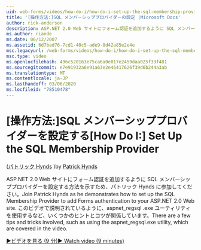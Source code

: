 ```yaml
---
uid: web-forms/videos/how-do-i/how-do-i-set-up-the-sql-membership-provider
title: '[操作方法:]SQL メンバーシッププロバイダーの設定 |Microsoft Docs'
author: rick-anderson
description: ASP.NET 2.0 Web サイトにフォーム認証を追加するように SQL メンバーシッププロバイダーを設定する方法を示すため、パトリック Hynds に参加してください。 いくつかのヒントがあります...
ms.author: riande
ms.date: 06/12/2007
ms.assetid: 6d7bad76-7cd1-40c5-ade9-8d42a85e2e4e
msc.legacyurl: /web-forms/videos/how-do-i/how-do-i-set-up-the-sql-membership-provider
msc.type: video
ms.openlocfilehash: 496c520163e75ca6a0e017e2459daa025f33f481
ms.sourcegitcommit: e7e91932a6e91a63e2e46417626f39d6b244a3ab
ms.translationtype: MT
ms.contentlocale: ja-JP
ms.lasthandoff: 03/06/2020
ms.locfileid: "78510478"
---
```

# <a name="how-do-i-set-up-the-sql-membership-provider"></a><span data-ttu-id="20d4e-104">[操作方法:]SQL メンバーシッププロバイダーを設定する</span><span class="sxs-lookup"><span data-stu-id="20d4e-104">[How Do I:] Set Up the SQL Membership Provider</span></span>

<span data-ttu-id="20d4e-105">([パトリック Hynds](https://twitter.com/patrickhynds) )</span><span class="sxs-lookup"><span data-stu-id="20d4e-105">by [Patrick Hynds](https://twitter.com/patrickhynds)</span></span>

<span data-ttu-id="20d4e-106">ASP.NET 2.0 Web サイトにフォーム認証を追加するように SQL メンバーシッププロバイダーを設定する方法を示すため、パトリック Hynds に参加してください。</span><span class="sxs-lookup"><span data-stu-id="20d4e-106">Join Patrick Hynds as he demonstrates how to set up the SQL Membership Provider to add Forms authentication to your ASP.NET 2.0 Web site.</span></span> <span data-ttu-id="20d4e-107">このビデオで説明されているように、aspnet\_regsql .exe ユーティリティを使用するなど、いくつかのヒントとコツが関係しています。</span><span class="sxs-lookup"><span data-stu-id="20d4e-107">There are a few tips and tricks involved, such as using the aspnet\_regsql.exe utility, which are covered in the video.</span></span>

[<span data-ttu-id="20d4e-108">&#9654;ビデオを見る (9 分)</span><span class="sxs-lookup"><span data-stu-id="20d4e-108">&#9654; Watch video (9 minutes)</span></span>](https://channel9.msdn.com/Blogs/ASP-NET-Site-Videos/how-do-i-set-up-the-sql-membership-provider)
